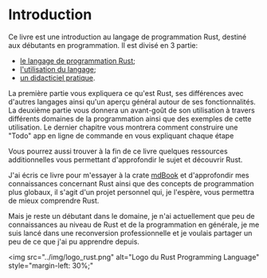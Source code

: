 # Introduction

Ce livre est une introduction au langage de programmation Rust, destiné aux débutants en programmation. Il est divisé en 3 partie:

* [le langage de programmation Rust](2-why.md);
* [l'utilisation du langage](7-system.md);
* [un didacticiel pratique](16-create.md).

La première partie vous expliquera ce qu'est Rust, ses différences avec d'autres langages ainsi qu'un aperçu général autour de ses fonctionnalités. La deuxième partie vous donnera un avant-goût de son utilisation à travers différents domaines de la programmation ainsi que des exemples de cette utilisation. Le dernier chapitre vous montrera comment construire une "Todo" app en ligne de commande en vous expliquant chaque étape

Vous pourrez aussi trouver à la fin de ce livre quelques ressources additionnelles vous permettant d'approfondir le sujet et découvrir Rust.

J'ai écris ce livre pour m'essayer à la crate [mdBook](https://github.com/rust-lang/mdBook) et d'approfondir mes connaissances concernant Rust ainsi que des concepts de programmation plus globaux, il s'agit d'un projet personnel qui, je l'espère, vous permettra de mieux comprendre Rust.

Mais je reste un débutant dans le domaine, je n'ai actuellement que peu de connaissances au niveau de Rust et de la programmation en générale, je me suis lancé dans une reconversion professionnelle et je voulais partager un peu de ce que j'ai pu apprendre depuis.

<img
    src="../img/logo_rust.png"
    alt="Logo du Rust Programming Language"
    style="margin-left: 30%;"
>
